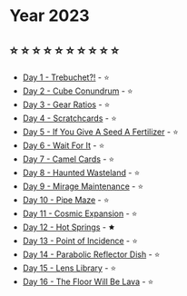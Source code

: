 # Year 2023
## :star: :star: :star: :star: :star: :star: :star: :star: :star: :star:
    
* [Day 1 - Trebuchet?!](day01) - :star:
* [Day 2 - Cube Conundrum](day02) - :star:
* [Day 3 - Gear Ratios](day03) - :star:
* [Day 4 - Scratchcards](day04) - :star:
* [Day 5 - If You Give A Seed A Fertilizer](day05) - :star:
* [Day 6 - Wait For It](day06) - :star:
* [Day 7 - Camel Cards](day07) - :star:
* [Day 8 - Haunted Wasteland](day08) - :star:
* [Day 9 - Mirage Maintenance](day09) - :star:
* [Day 10 - Pipe Maze](day10) - :star:
* [Day 11 - Cosmic Expansion](day11) - :star:
* [Day 12 - Hot Springs](day12) - 🟊
* [Day 13 - Point of Incidence](day13) - :star:
* [Day 14 - Parabolic Reflector Dish](modules/year2023/day14) - :star:
* [Day 15 - Lens Library](modules/year2023/day15) - :star:
* [Day 16 - The Floor Will Be Lava](modules/year2023/day16) - :star:
